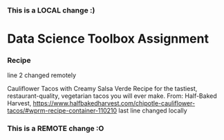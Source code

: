 ### This is a LOCAL change :)
<h1>Data Science Toolbox Assignment</h1>
<h3>Recipe </h3>
line 2 changed remotely

Cauliflower Tacos with Creamy Salsa Verde
Recipe for the tastiest, restaurant-quality, vegetarian tacos you will ever make.
From: Half-Baked Harvest, https://www.halfbakedharvest.com/chipotle-cauliflower-tacos/#wprm-recipe-container-110210
last line changed locally
### This is a REMOTE change :O

